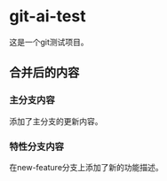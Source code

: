 # git-ai-test

这是一个git测试项目。

## 合并后的内容

### 主分支内容
添加了主分支的更新内容。

### 特性分支内容
在new-feature分支上添加了新的功能描述。
